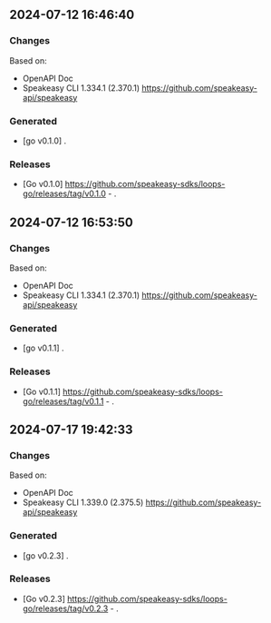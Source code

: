 

## 2024-07-12 16:46:40
### Changes
Based on:
- OpenAPI Doc  
- Speakeasy CLI 1.334.1 (2.370.1) https://github.com/speakeasy-api/speakeasy
### Generated
- [go v0.1.0] .
### Releases
- [Go v0.1.0] https://github.com/speakeasy-sdks/loops-go/releases/tag/v0.1.0 - .

## 2024-07-12 16:53:50
### Changes
Based on:
- OpenAPI Doc  
- Speakeasy CLI 1.334.1 (2.370.1) https://github.com/speakeasy-api/speakeasy
### Generated
- [go v0.1.1] .
### Releases
- [Go v0.1.1] https://github.com/speakeasy-sdks/loops-go/releases/tag/v0.1.1 - .

## 2024-07-17 19:42:33
### Changes
Based on:
- OpenAPI Doc  
- Speakeasy CLI 1.339.0 (2.375.5) https://github.com/speakeasy-api/speakeasy
### Generated
- [go v0.2.3] .
### Releases
- [Go v0.2.3] https://github.com/speakeasy-sdks/loops-go/releases/tag/v0.2.3 - .
